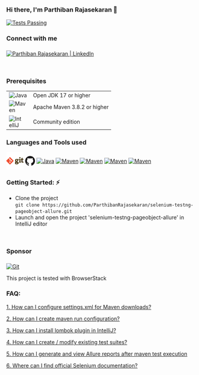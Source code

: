 ### Hi there, I'm Parthiban Rajasekaran 👋

  <p align="left">
    <a href="https://github.com/ParthibanRajasekaran/selenium-testng-pageobject-allure/actions">
      <img alt="Tests Passing" src="https://github.com/ParthibanRajasekaran/selenium-testng-pageobject-allure/workflows/maven/badge.svg" />
    </a>
    <br />
  </p>

### Connect with me

[<img align="middle" alt="Parthiban Rajasekaran | LinkedIn" width="115px" src="https://img.shields.io/badge/LinkedIn-0077B5?style=for-the-badge&logo=linkedin&logoColor=white" />][linkedin]

<br />

### Prerequisites

<table> 
<tr>
<td>
<img style="vertical-align:bottom" alt="Java" width="35px" src="https://cdn-icons-png.flaticon.com/512/226/226777.png" /> 
</td>
<td>
Open JDK 17 or higher
</td>
</tr>
<tr>

<tr>
<td>
<img align="left" style="vertical-align:bottom" alt="Maven" width="50px" src="https://unixcop.com/wp-content/uploads/2021/04/Apache-maven.jpg" /></td>
<td>
Apache Maven 3.8.2 or higher
</td>
</tr>
<tr>

<tr>
<td>
<img align="left" style="vertical-align:bottom" alt="IntelliJ" width="35px" src="https://upload.wikimedia.org/wikipedia/commons/thumb/9/9c/IntelliJ_IDEA_Icon.svg/2048px-IntelliJ_IDEA_Icon.svg.png" /></td>
<td>
Community edition
</td>
</tr>
</table>


### Languages and Tools used

[<img align="middle" alt="Git" width="46px" src="https://raw.githubusercontent.com/github/explore/80688e429a7d4ef2fca1e82350fe8e3517d3494d/topics/git/git.png" />][git]
[<img align="middle" alt="GitHub" width="26px" src="https://raw.githubusercontent.com/github/explore/78df643247d429f6cc873026c0622819ad797942/topics/github/github.png" />][github]
[<img align="middle" alt="Java" width="25px" src="https://cdn-icons-png.flaticon.com/512/226/226777.png" />][java]
[<img align="middle" alt="Maven" width="55px" src="https://upload.wikimedia.org/wikipedia/commons/thumb/5/52/Apache_Maven_logo.svg/2560px-Apache_Maven_logo.svg.png" />][maven]
[<img align="middle" alt="Maven" width="25px" src="https://blog.knoldus.com/wp-content/uploads/2020/01/TESTNG.png" />][testng]
[<img align="middle" alt="Maven" width="25px" src="https://avatars.githubusercontent.com/u/5879127?s=200&v=4" />][allure-report]
[<img align="middle" alt="Maven" width="25px" src="https://camo.githubusercontent.com/74ed64243ba05754329bc527cd4240ebd1c087a1/68747470733a2f2f73656c656e69756d2e6465762f696d616765732f73656c656e69756d5f6c6f676f5f7371756172655f677265656e2e706e67" />][selenium]
<br />

### Getting Started: ⚡

- Clone the project <br />
  ```git clone https://github.com/ParthibanRajasekaran/selenium-testng-pageobject-allure.git```
- Launch and open the project 'selenium-testng-pageobject-allure' in IntelliJ editor

<br />


### Sponsor
[<img align="middle" alt="Git" width="46px" src="https://miro.medium.com/max/500/1*laPnPnnXeJQLRyVBm4eM1g.png" />][BrowserStack]

This project is tested with BrowserStack


### FAQ:

<p align="left">
  <a href="/docs/configure-settings.md">1. How can I configure settings.xml for Maven downloads?</a>
<p>
<p align="left">
  <a href="/docs/maven-configurations.md">2. How can I create maven run configuration?</a>
<p>
<p align="left">
  <a href="/docs/install-lombok.md">3. How can I install lombok plugin in IntelliJ?</a>
<p>
<p align="left">
  <a href="/docs/modify-testsuite.md">4. How can I create / modify existing test suites?</a>
<p>
<p align="left">
  <a href="/docs/access-allure-reports.md">5. How can I generate and view Allure reports after maven test execution</a>
<p>
<p align="left">
  <a href="https://www.selenium.dev/documentation/">6. Where can I find official Selenium documentation?</a>
<p>


[linkedin]: https://www.linkedin.com/in/parthiban-rajasekaran/

[java]: https://adoptopenjdk.net/

[maven]: https://maven.apache.org/download.cgi

[intelliJ]: https://www.jetbrains.com/idea/download/

[git]: https://git-scm.com/

[github]: https://github.com/

[testng]: https://testng.org/doc/documentation-main.html

[allure-report]: https://docs.qameta.io/allure/

[selenium]: https://selenium.dev/
  
[BrowserStack]: https://www.browserstack.com/
